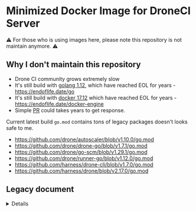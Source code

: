 # Minimized Docker Image for DroneCI Server

⚠️ For those who is using images here, please note this repository is not maintain anymore. ⚠️

## Why I don't maintain this repository

* Drone CI community grows extremely slow
* It's still build with [golang 1.12](https://github.com/drone/runner-go/blob/v1.12.0/go.mod), which have reached EOL for years - https://endoflife.date/go
* It's still build with [docker 17.12](https://github.com/harness/drone/blob/v2.17.0/go.mod) which have reached EOL for years - https://endoflife.date/docker-engine
* Simple [PR](https://github.com/drone/autoscaler/pull/75) could takes years to get response.

Current latest build `go.mod` contains tons of legacy packages doesn't looks safe to me.

- https://github.com/drone/autoscaler/blob/v1.10.0/go.mod
- https://github.com/drone/drone-go/blob/v1.7.1/go.mod
- https://github.com/drone/go-scm/blob/v1.29.1/go.mod
- https://github.com/drone/runner-go/blob/v1.12.0/go.mod
- https://github.com/harness/drone-cli/blob/v1.7.0/go.mod
- https://github.com/harness/drone/blob/v2.17.0/go.mod

## Legacy document

<details>
  
## Key Differences

- Build with golang:1.18-alpine3.16
- Build with tags (nolimit, oss)
- Optimized Docker images

## Minimized DroneCI Server Image

```bash
$ docker image ls

REPOSITORY    TAG                 SIZE
guessi/drone  2.16.0-nolimit-oss  35.8MB # DroneCI Server Image build with `--tags "nolimit oss"`
guessi/drone  2.16.0-nolimit      52.1MB # DroneCI Server Image build with `--tags "nolimit"`
guessi/drone  2.16.0              52.1MB # DroneCI Server Image build without `--tags`
drone/drone   2.16.0-linux-amd64  60.4MB # DroneCI Server Official Image
```

## Usage

made some changes

```bash
$ vim docker-compose.yml
```

bring DroneCI server up with docker-compose

```bash
$ docker-compose up -d
```

## Reference

- [DroneCI](https://github.com/harness/drone)
- [Build the Community Edition](https://github.com/harness/drone/blob/master/BUILDING_OSS)

</details>
